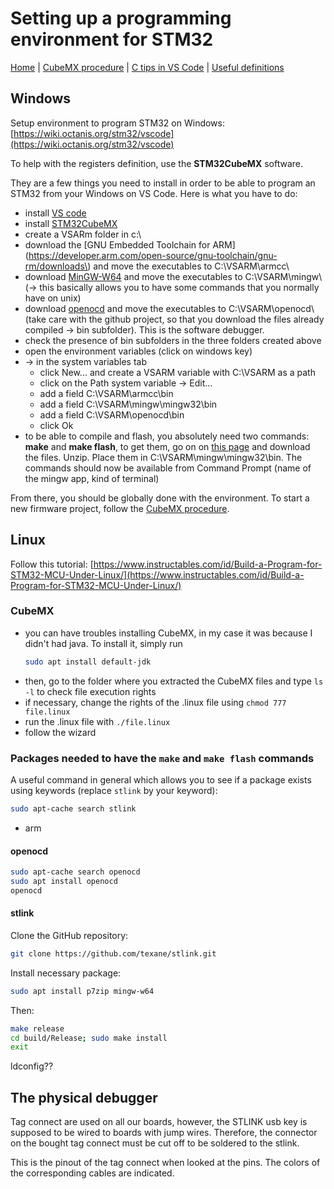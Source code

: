 # Setting up a programming environment for STM32

[Home](../../README.md) | [CubeMX procedure](./cubeMX.md) | [C tips in VS Code](./c.md) | [Useful definitions](./vocabulary.md)

## Windows

Setup environment to program STM32 on Windows: [https://wiki.octanis.org/stm32/vscode](https://wiki.octanis.org/stm32/vscode)

To help with the registers definition, use the **STM32CubeMX** software.

They are a few things you need to install in order to be able to program an STM32 from your Windows on VS Code. Here is what you have to do:

- install [VS code](https://code.visualstudio.com/)
- install [STM32CubeMX](https://www.st.com/en/development-tools/stm32cubemx.html)
- create a VSARm folder in c:\
- download the [GNU Embedded Toolchain for ARM](https://developer.arm.com/open-source/gnu-toolchain/gnu-rm/downloads\) and move the executables to C:\VSARM\armcc\
- download [MinGW-W64](https://sourceforge.net/projects/mingw-w64/) and move the executables to C:\VSARM\mingw\ (-> this basically allows you to have some commands that you normally have on unix)
- download [openocd](http://openocd.org/getting-openocd/) and move the executables to C:\VSARM\openocd\ (take care with the github project, so that you download the files already compiled -> bin subfolder). This is the software debugger.
- check the presence of bin subfolders in the three folders created above
- open the environment variables (click on windows key)
- -> in the system variables tab
  - click New... and create a VSARM variable with C:\VSARM as a path
  - click on the Path system variable -> Edit...
  - add a field C:\VSARM\armcc\bin
  - add a field C:\VSARM\mingw\mingw32\bin
  - add a field C:\VSARM\openocd\bin
  - click Ok
- to be able to compile and flash, you absolutely need two commands: **make** and **make flash**, to get them, go on on [this page](https://sourceforge.net/projects/mingw-w64/files/External%20binary%20packages%20%28Win64%20hosted%29/make/) and download the files. Unzip. Place them in C:\VSARM\mingw\mingw32\bin. The commands should now be available from Command Prompt (name of the mingw app, kind of terminal)

From there, you should be globally done with the environment. To start a new firmware project, follow the [CubeMX procedure](./cubeMX.md).

## Linux

Follow this tutorial: [https://www.instructables.com/id/Build-a-Program-for-STM32-MCU-Under-Linux/](https://www.instructables.com/id/Build-a-Program-for-STM32-MCU-Under-Linux/)

### CubeMX
- you can have troubles installing CubeMX, in my case it was because I didn't had java. To install it, simply run
  ```bash
  sudo apt install default-jdk
  ```
- then, go to the folder where you extracted the CubeMX files and type `ls -l` to check file execution rights
- if necessary, change the rights of the .linux file using `chmod 777 file.linux`
- run the .linux file with `./file.linux`
- follow the wizard

### Packages needed to have the `make` and `make flash` commands
A useful command in general which allows you to see if a package exists using keywords (replace `stlink` by your keyword):
```bash
sudo apt-cache search stlink
```
- arm

#### openocd

```bash
sudo apt-cache search openocd
sudo apt install openocd
openocd
```

#### stlink
Clone the GitHub repository:
```bash
git clone https://github.com/texane/stlink.git
```
Install necessary package:
```bash
sudo apt install p7zip mingw-w64
```
Then: 

```bash
make release
cd build/Release; sudo make install
exit
```

ldconfig??

## The physical debugger

Tag connect are used on all our boards, however, the STLINK usb key is supposed to be wired to boards with jump wires. Therefore, the connector on the bought tag connect must be cut off to be soldered to the stlink.

This is the pinout of the tag connect when looked at the pins. The colors of the corresponding cables are indicated.
